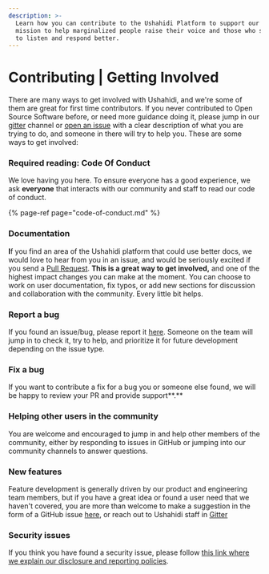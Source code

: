 ```yaml
---
description: >-
  Learn how you can contribute to the Ushahidi Platform to support our shared
  mission to help marginalized people raise their voice and those who serve them
  to listen and respond better.
---
```


# Contributing \| Getting Involved

There are many ways to get involved with Ushahidi, and we're some of them are great for first time contributors. If you never contributed to Open Source Software before, or need more guidance doing it, please jump in our [gitter](https://gitter.im/ushahidi/Community) channel or [open an issue](https://github.com/ushahidi/platform/issues/new/choose) with a clear description of what you are trying to do, and someone in there will try to help you. These are some ways to get involved:

### **Required reading: Code Of Conduct**

We love having you here. To ensure everyone has a good experience, we ask **everyone** that interacts with our community and staff to read our code of conduct.

{% page-ref page="code-of-conduct.md" %}

### **Documentation**

**I**f you find an area of the Ushahidi platform that could use better docs, we would love to hear from you in an issue, and would be seriously excited if you send a [Pull Request](https://github.com/ushahidi/platform/compare). **This is a great way to get involved,** and one of the highest impact changes you can make at the moment. You can choose to work on user documentation, fix typos, or add new sections for discussion and collaboration with the community. Every little bit helps. 

### **Report a bug**

 If you found an issue/bug, please report it [here](https://github.com/ushahidi/platform/issues). Someone on the team will jump in to check it, try to help, and prioritize it for future development depending on the issue type.

### **Fix a bug**

If you want to contribute a fix for a bug you or someone else found, we will be happy to review your PR and provide support**.** 

### **Helping other users in the community**

You are welcome and encouraged to jump in and help other members of the community, either by responding to issues in GitHub or jumping into our community channels to answer questions. 

### **New features**

Feature development is generally driven by our product and engineering team members, but if you have a great idea or found a user need that we haven't covered, you are more than welcome to make a suggestion in the form of a GitHub issue [here](https://github.com/ushahidi/platform/issues), or reach out to Ushahidi staff in [Gitter](https://gitter.im/ushahidi/Community)

### **Security issues**

If you think you have found a security issue, please follow [this link where we explain our disclosure and reporting policies](https://www.ushahidi.com/security).



